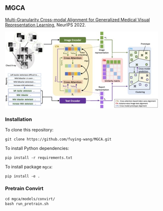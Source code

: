 ## MGCA
[Multi-Granularity Cross-modal Alignment for Generalized Medical Visual Representation Learning](https://arxiv.org/abs/2210.06044), NeurIPS 2022.

![framework](docs/framework.jpg)

###  Installation
To clone this repository:
```
git clone https://github.com/fuying-wang/MGCA.git
```
To install Python dependencies:
```
pip install -r requirements.txt
```
To install package `mgca`:
```
pip install -e .
```

### Pretrain Convirt

```
cd mgca/models/convirt/
bash run_pretrain.sh
```